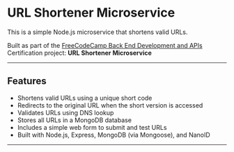 # URL Shortener Microservice

This is a simple Node.js microservice that shortens valid URLs.

Built as part of the [FreeCodeCamp Back End Development and APIs](https://www.freecodecamp.org/learn/back-end-development-and-apis/) Certification project: **URL Shortener Microservice**

---

## Features

- Shortens valid URLs using a unique short code  
- Redirects to the original URL when the short version is accessed  
- Validates URLs using DNS lookup  
- Stores all URLs in a MongoDB database  
- Includes a simple web form to submit and test URLs  
- Built with Node.js, Express, MongoDB (via Mongoose), and NanoID  

---